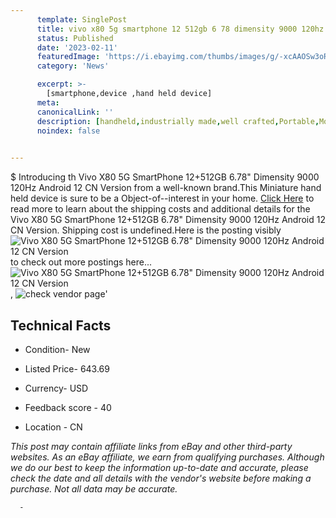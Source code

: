 ```yaml
---
      template: SinglePost
      title: vivo x80 5g smartphone 12 512gb 6 78 dimensity 9000 120hz android 12 cn version
      status: Published
      date: '2023-02-11'
      featuredImage: 'https://i.ebayimg.com/thumbs/images/g/-xcAAOSw3oRjkvIk/s-l225.jpg'
      category: 'News'

      excerpt: >-
        [smartphone,device ,hand held device]
      meta:
      canonicalLink: ''
      description: [handheld,industrially made,well crafted,Portable,Mobile,Compact,Convenient,Lightweight,Maneuverable,Man-portable,Miniature,Carriable,Hand-held,Light,Holdable,Transportable,Mobile device,Pocket-sized,On-the-go,Wireless,Cordless,Compact size,Convenient size, smartphone,device ,hand held device]
      noindex: false
      

---
```

$
      Introducing th Vivo X80 5G SmartPhone 12+512GB 6.78" Dimensity 9000 120Hz Android 12 CN Version from a well-known brand.This Miniature hand held device is sure to be a Object-of--interest in your home. [Click Here](https://www.ebay.com/itm/175525683576?hash=item28de256178%3Ag%3A-xcAAOSw3oRjkvIk&mkevt=1&mkcid=1&mkrid=711-53200-19255-0&campid=%253CePNCampaignId%253E&customid=%253CreferenceId%253E&toolid=10049) to read more to learn about the shipping costs and additional details for the Vivo X80 5G SmartPhone 12+512GB 6.78" Dimensity 9000 120Hz Android 12 CN Version. Shipping cost is undefined.Here is the posting visibly ![Vivo X80 5G SmartPhone 12+512GB 6.78" Dimensity 9000 120Hz Android 12 CN Version](https://i.ebayimg.com/thumbs/images/g/-xcAAOSw3oRjkvIk/s-l225.jpg) to check out more postings here... ![Vivo X80 5G SmartPhone 12+512GB 6.78" Dimensity 9000 120Hz Android 12 CN Version](https://i.ebayimg.com/images/g/-xcAAOSw3oRjkvIk/s-l960.jpg), ![check vendor page](https://origin-galleryplus.ebayimg.com/ws/web/175525683576_2_0_1/225x225.jpg,https://origin-galleryplus.ebayimg.com/ws/web/175525683576_3_0_1/225x225.jpg,https://origin-galleryplus.ebayimg.com/ws/web/175525683576_4_0_1/225x225.jpg,https://origin-galleryplus.ebayimg.com/ws/web/175525683576_5_0_1/225x225.jpg,https://origin-galleryplus.ebayimg.com/ws/web/175525683576_6_0_1/225x225.jpg,https://origin-galleryplus.ebayimg.com/ws/web/175525683576_7_0_1/225x225.jpg,https://origin-galleryplus.ebayimg.com/ws/web/175525683576_8_0_1/225x225.jpg)'

      

 ## Technical Facts 



     
      

 - Condition- New 


      

 - Listed Price- 643.69 


      

 - Currency- USD 


      

 - Feedback score - 40 


      

 - Location - CN 


      
      

 *_This post may contain affiliate links from eBay and other third-party websites. As an eBay affiliate, we earn from qualifying purchases. Although we do our best to keep the information up-to-date and accurate, please check the date and all details with the vendor's website before making a purchase. Not all data may be accurate._*




      -
